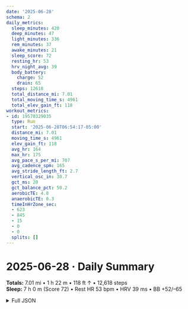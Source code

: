 ```yaml
---
date: '2025-06-28'
schema: 2
daily_metrics:
  sleep_minutes: 420
  deep_minutes: 47
  light_minutes: 336
  rem_minutes: 37
  awake_minutes: 21
  sleep_score: 72
  resting_hr: 53
  hrv_night_avg: 39
  body_battery:
    charge: 52
    drain: 65
  steps: 12618
  total_distance_mi: 7.01
  total_moving_time_s: 4961
  total_elev_gain_ft: 118
workout_metrics:
- id: 19570329035
  type: Run
  start: '2025-06-28T06:54:17-05:00'
  distance_mi: 7.01
  moving_time_s: 4961
  elev_gain_ft: 118
  avg_hr: 164
  max_hr: 175
  avg_pace_s_per_mi: 707
  avg_cadence_spm: 165
  avg_stride_length_ft: 2.7
  vertical_osc_in: 30.7
  gct_ms: 20
  gct_balance_pct: 50.2
  aerobicTE: 4.8
  anaerobicTE: 0.3
  timeInHrZone_sec:
  - 623
  - 845
  - 15
  - 0
  - 0
  splits: []
---
```

# 2025-06-28 · Daily Summary
**Totals:** 7.01 mi • 1 h 22 m • 118 ft ↑ • 12,618 steps  
**Sleep:** 7 h 0 m (Score 72) • Rest HR 53 bpm • HRV 39 ms • BB +52/–65

<details>
<summary>Full JSON</summary>

```json
{
  "date": "2025-06-28",
  "schema": 2,
  "daily_metrics": {
    "sleep_minutes": 420,
    "deep_minutes": 47,
    "light_minutes": 336,
    "rem_minutes": 37,
    "awake_minutes": 21,
    "sleep_score": 72,
    "resting_hr": 53,
    "hrv_night_avg": 39,
    "body_battery": {
      "charge": 52,
      "drain": 65
    },
    "steps": 12618,
    "total_distance_mi": 7.01,
    "total_moving_time_s": 4961,
    "total_elev_gain_ft": 118
  },
  "workout_metrics": [
    {
      "id": 19570329035,
      "type": "Run",
      "start": "2025-06-28T06:54:17-05:00",
      "distance_mi": 7.01,
      "moving_time_s": 4961,
      "elev_gain_ft": 118,
      "avg_hr": 164,
      "max_hr": 175,
      "avg_pace_s_per_mi": 707,
      "avg_cadence_spm": 165,
      "avg_stride_length_ft": 2.7,
      "vertical_osc_in": 30.7,
      "gct_ms": 20,
      "gct_balance_pct": 50.2,
      "aerobicTE": 4.8,
      "anaerobicTE": 0.3,
      "timeInHrZone_sec": [
        623,
        845,
        15,
        0,
        0
      ],
      "splits": []
    }
  ]
}
```
</details>

